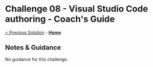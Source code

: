 # Challenge 08 - Visual Studio Code authoring - Coach's Guide 

[< Previous Solution](./Solution-07.md) - **[Home](./README.md)**

## Notes & Guidance

No guidance for this challenge.